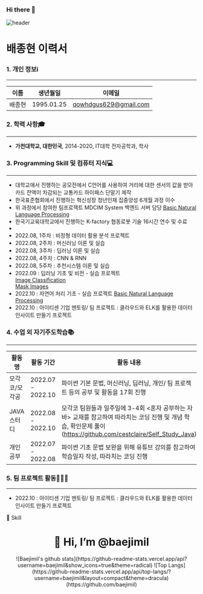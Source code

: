 ### Hi there 👋

![header](https://capsule-render.vercel.app/api?text=Hello%20BaejimilWorld!&fontColor=d6ace6)

# 배종현 이력서

### 1. 개인 정보ℹ️
***
이름 | 생년월일 | 이메일
--- | --- | --- |
배종현 | 1995.01.25 | qowhdgus629@gmail.com

### 2. 학력 사항🎓
***
* **가천대학교, 대한민국**, 2014-2020, IT대학 전자공학과, 학사

### 3. Programming Skill 및 컴퓨터 지식💻
***
* 대학교애서 진행하는 공모전에서 C언어를 사용하여 거리에 대한 센서의 값을 받아 카드 잔액이 차감되는 교통카드 하이패스 단말기 제작
* 한국표준협회에서 진행하는 혁신성장 청년인재 집중양성 6개월 과정 이수
* 위 과정에서 참여한 팀프로젝트 MDCIM System 백엔드 서버 담당 [Basic Natural Language Processing](https://github.com/cestclaire/basic_natural_language_processing)
* 한국기교육대학교에서 진행하는 K-factory 협동로봇 기술 16시간 연수 및 수료
* 
* 2022.08, 1주차 : 비정형 데이터 활용 분석 프로젝트
* 2022.08, 2주차 : 머신러닝 이론 및 실습
* 2022.08, 3주차 : 딥러닝 이론 및 실습
* 2022.08, 4주차 : CNN & RNN
* 2022.08, 5주차 : 추천시스템 이론 및 실습
* 2022.09 : 딥러닝 기초 및 비전 - 실습 프로젝트   
[Image Classification](https://github.com/cestclaire/image_classification)   
[Mask Images](https://github.com/cestclaire/mask_images)
* 2022.10 : 자연어 처리 기초 - 실습 프로젝트 [Basic Natural Language Processing](https://github.com/cestclaire/basic_natural_language_processing)
* 2022.10 : 아이티센 기업 멘토링/ 팀 프로젝트 : 클라우드와 ELK를 활용한 데이터 인사이트 만들기 프로젝트

### 4. 수업 외 자기주도학습📚
***
활동명 | 활동 기간 | 활동 내용
--- | --- | --- |
모각코/모각공 | 2022.07 - 2022.10 | 파이썬 기본 문법, 머신러닝, 딥러닝, 개인/ 팀 프로젝트 등의 공부 및 활동을 17회 진행
JAVA 스터디 | 2022.08 - 2022.10 | 모각코 팀원들과 일주일에 3-4회 <혼자 공부하는 자바> 교재를 참고하여 따라치는 코딩 진행 및 개념 학습, 확인문제 풀이(https://github.com/cestclaire/Self_Study_Java)
개인 공부 | 2022.07 - 2022.08 | 파이썬 기초 문법 보완을 위해 유튜브 강의를 참고하여 학습일지 작성, 따라치는 코딩 진행

### 5. 팀 프로젝트 활동🧑‍🤝‍🧑
***
* 2022.10 : 아이티센 기업 멘토링/ 팀 프로젝트 : 클라우드와 ELK를 활용한 데이터 인사이트 만들기 프로젝트

:wrench: Skill



<div align=center>
<h1>👋 Hi, I’m @baejimil </h1>
</div> 
<div align=center> 
![Baejimil's github stats](https://github-readme-stats.vercel.app/api?username=baejimil&show_icons=true&theme=radical)  
![Top Langs](https://github-readme-stats.vercel.app/api/top-langs/?username=baejimil&layout=compact&theme=dracula)(https://github.com/baejimil)




 
<!--
**baejimil/baejimil** is a ✨ _special_ ✨ repository because its `README.md` (this file) appears on your GitHub profile.


- 🔭 I’m currently working on ...
- 🌱 I’m currently learning ...
- 👯 I’m looking to collaborate on ...
- 🤔 I’m looking for help with ...
- 💬 Ask me about ...
- 📫 How to reach me: ...
- 😄 Pronouns: ...
- ⚡ Fun fact: ...
-->
